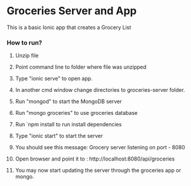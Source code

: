# Groceries Server and App
This is a basic Ionic app that creates a Grocery List

### How to run?
1.  Unzip file
2. Point command line to folder where file was unzipped
3. Type "ionic serve" to open app.
4. In another cmd window change directories to groceries-server folder.
5. Run "mongod" to start the MongoDB server
6. Run "mongo groceries" to use groceries database
7. Run `npm install to run install dependencies
8. Type "ionic start" to start the server
9. You should see this message: Grocery server listening on port  -  8080
10. Open browser and point it to : http://localhost:8080/api/groceries

11. You may now start updating the server through the groceries app or mongo.
